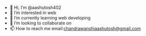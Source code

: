- 👋 Hi, I’m @aashutosh402
- 👀 I’m interested in web
- 🌱 I’m currently learning web developing
- 💞️ I’m looking to collaborate on 
- 📫 How to reach me email:chandrawanshiaashutosh@gmail.com

<!---
aashutosh402/aashutosh402 is a ✨ special ✨ repository because its `README.md` (this file) appears on your GitHub profile.
You can click the Preview link to take a look at your changes.
--->
